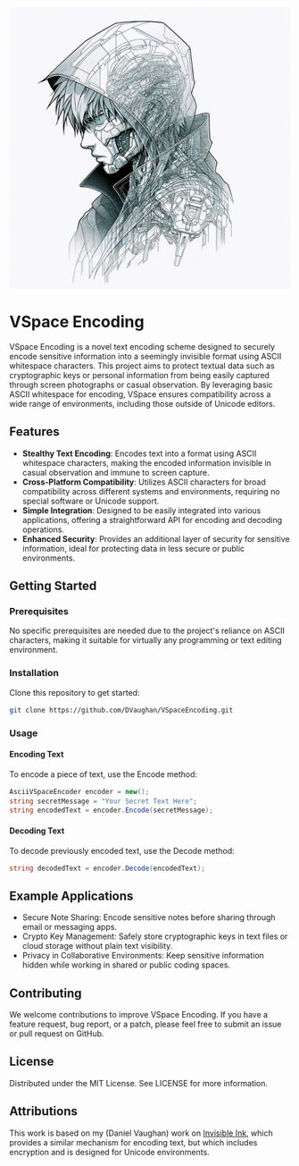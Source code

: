 ![Motoko](Html/Images/Motoko.webp)

# VSpace Encoding

VSpace Encoding is a novel text encoding scheme designed to securely encode sensitive information into a seemingly invisible format using ASCII whitespace characters. This project aims to protect textual data such as cryptographic keys or personal information from being easily captured through screen photographs or casual observation. By leveraging basic ASCII whitespace for encoding, VSpace ensures compatibility across a wide range of environments, including those outside of Unicode editors.

## Features

- **Stealthy Text Encoding**: Encodes text into a format using ASCII whitespace characters, making the encoded information invisible in casual observation and immune to screen capture.
- **Cross-Platform Compatibility**: Utilizes ASCII characters for broad compatibility across different systems and environments, requiring no special software or Unicode support.
- **Simple Integration**: Designed to be easily integrated into various applications, offering a straightforward API for encoding and decoding operations.
- **Enhanced Security**: Provides an additional layer of security for sensitive information, ideal for protecting data in less secure or public environments.

## Getting Started

### Prerequisites

No specific prerequisites are needed due to the project's reliance on ASCII characters, making it suitable for virtually any programming or text editing environment.

### Installation

Clone this repository to get started:

```bash
git clone https://github.com/DVaughan/VSpaceEncoding.git
```

### Usage

#### Encoding Text

To encode a piece of text, use the Encode method:

```cs
AsciiVSpaceEncoder encoder = new();
string secretMessage = "Your Secret Text Here";
string encodedText = encoder.Encode(secretMessage);
```

#### Decoding Text

To decode previously encoded text, use the Decode method:

```cs
string decodedText = encoder.Decode(encodedText);
```

## Example Applications

* Secure Note Sharing: Encode sensitive notes before sharing through email or messaging apps.
* Crypto Key Management: Safely store cryptographic keys in text files or cloud storage without plain text visibility.
* Privacy in Collaborative Environments: Keep sensitive information hidden while working in shared or public coding spaces.

## Contributing

We welcome contributions to improve VSpace Encoding. If you have a feature request, bug report, or a patch, please feel free to submit an issue or pull request on GitHub.

## License

Distributed under the MIT License. See LICENSE for more information.

## Attributions

This work is based on my (Daniel Vaughan) work on [Invisible Ink](https://github.com/DVaughan/InvisibleInk), which provides a similar mechanism
for encoding text, but which includes encryption and is designed for Unicode environments.